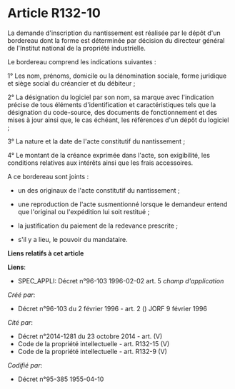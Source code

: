 # Article R132-10

La demande d'inscription du nantissement est réalisée par le dépôt d'un bordereau dont la forme est déterminée par décision
du directeur général de l'Institut national de la propriété industrielle.

Le bordereau comprend les indications suivantes :

1° Les nom, prénoms, domicile ou la dénomination sociale, forme juridique et siège social du créancier et du débiteur ;

2° La désignation du logiciel par son nom, sa marque avec l'indication précise de tous éléments d'identification et
caractéristiques tels que la désignation du code-source, des documents de fonctionnement et des mises à jour ainsi que, le
cas échéant, les références d'un dépôt du logiciel ;

3° La nature et la date de l'acte constitutif du nantissement ;

4° Le montant de la créance exprimée dans l'acte, son exigibilité, les conditions relatives aux intérêts ainsi que les frais
accessoires.

A ce bordereau sont joints :

- un des originaux de l'acte constitutif du nantissement ;

- une reproduction de l'acte susmentionné lorsque le demandeur entend que l'original ou l'expédition lui soit restitué ;

- la justification du paiement de la redevance prescrite ;

- s'il y a lieu, le pouvoir du mandataire.

**Liens relatifs à cet article**

**Liens**:

  - SPEC_APPLI: Décret n°96-103 1996-02-02 art. 5 *champ d'application*

_Créé par_:

  - Décret n°96-103 du 2 février 1996 - art. 2 () JORF 9 février 1996

_Cité par_:

  - Décret n°2014-1281 du 23 octobre 2014 - art. (V)
  - Code de la propriété intellectuelle - art. R132-15 (V)
  - Code de la propriété intellectuelle - art. R132-9 (V)

_Codifié par_:

  - Décret n°95-385 1955-04-10
